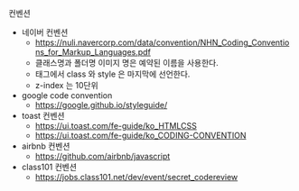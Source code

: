 컨벤션

- 네이버 컨벤션
  - https://nuli.navercorp.com/data/convention/NHN_Coding_Conventions_for_Markup_Languages.pdf
  - 클래스명과 폴더명 이미지 명은 예약된 이름을 사용한다.
  - 태그에서 class 와 style 은 마지막에 선언한다.
  - z-index 는 10단위
- google code convention
  - https://google.github.io/styleguide/
- toast 컨벤션
  - https://ui.toast.com/fe-guide/ko_HTMLCSS
  - https://ui.toast.com/fe-guide/ko_CODING-CONVENTION
- airbnb 컨벤션
  - https://github.com/airbnb/javascript
- class101 컨벤션
  - https://jobs.class101.net/dev/event/secret_codereview
